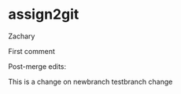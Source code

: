 # assign2git
Zachary

First comment

Post-merge edits:

This is a change on newbranch
testbranch change